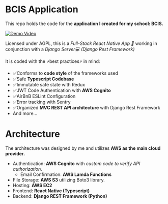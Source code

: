 # BCIS Application
This repo holds the code for the **application I created for my school: BCIS.**

[![Demo Video](https://i.imgur.com/W6HIG3B.png)](https://www.youtube.com/watch?v=pLdjQfUeFTU)

Licensed under AGPL, this is a *Full-Stack React Native App 📱* working in conjunction with a *Django Server💻 (Django Rest Framework)*

It is coded with the ⚡️best practices⚡️ in mind:
- ✅Conforms to **code style** of the frameworks used
- ✅Safe **Typescript Codebase**
- ✅Immutable safe state with Redux
- ✅JWT Code Authentication with **AWS Cognito**
- ✅AirBnB ESLint Configuration
- ✅Error tracking with Sentry
- ✅Organized **MVC REST API architecture** with Django Rest Framework
- And more...

# Architecture
The architecture was designed by me and utilizes **AWS as the main cloud provider.**

- Authentication: **AWS Cognito** with *custom code to verify API authorization*.
  - Email Confirmation: **AWS Lamda Functions**
- File Storage: **AWS S3** utilizing Boto3 library.
- Hosting: **AWS EC2**
- Frontend: **React Native (Typescript)**
- Backend: **Django REST Framework (Python)**
